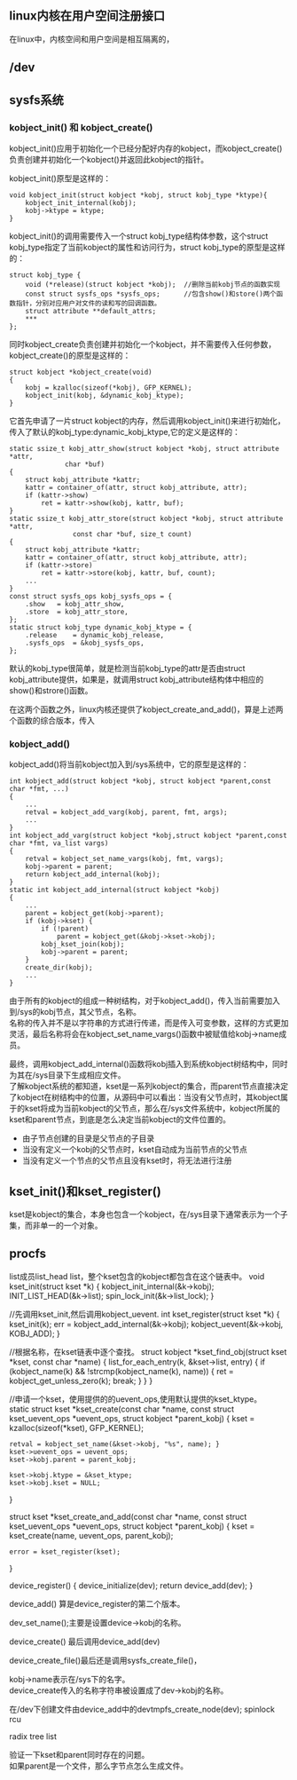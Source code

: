 ## linux内核在用户空间注册接口
在linux中，内核空间和用户空间是相互隔离的，
## /dev


## sysfs系统
### kobject_init() 和 kobject_create()
kobject_init()应用于初始化一个已经分配好内存的kobject，而kobject_create()负责创建并初始化一个kobject()并返回此kobject的指针。  

kobject_init()原型是这样的：

	void kobject_init(struct kobject *kobj, struct kobj_type *ktype){
		kobject_init_internal(kobj);
		kobj->ktype = ktype;
	}
kobject_init()的调用需要传入一个struct kobj_type结构体参数，这个struct kobj_type指定了当前kobject的属性和访问行为，struct kobj_type的原型是这样的：

	struct kobj_type {
		void (*release)(struct kobject *kobj);  //删除当前kobj节点的函数实现
		const struct sysfs_ops *sysfs_ops;      //包含show()和store()两个函数指针，分别对应用户对文件的读和写的回调函数。  
		struct attribute **default_attrs;       
		***
	};

同时kobject_create负责创建并初始化一个kobject，并不需要传入任何参数，kobject_create()的原型是这样的：

	struct kobject *kobject_create(void)
	{
		kobj = kzalloc(sizeof(*kobj), GFP_KERNEL);
		kobject_init(kobj, &dynamic_kobj_ktype);
	}
它首先申请了一片struct kobject的内存，然后调用kobject_init()来进行初始化，传入了默认的kobj_type:dynamic_kobj_ktype,它的定义是这样的：


	static ssize_t kobj_attr_show(struct kobject *kobj, struct attribute *attr,
			      char *buf)
	{
		struct kobj_attribute *kattr;
		kattr = container_of(attr, struct kobj_attribute, attr);
		if (kattr->show)
			ret = kattr->show(kobj, kattr, buf);
	}
	static ssize_t kobj_attr_store(struct kobject *kobj, struct attribute *attr,
					const char *buf, size_t count)
	{
		struct kobj_attribute *kattr;
		kattr = container_of(attr, struct kobj_attribute, attr);
		if (kattr->store)
			ret = kattr->store(kobj, kattr, buf, count);
		...
	}
	const struct sysfs_ops kobj_sysfs_ops = {
		.show	= kobj_attr_show,
		.store	= kobj_attr_store,
	};
	static struct kobj_type dynamic_kobj_ktype = {
		.release	= dynamic_kobj_release,
		.sysfs_ops	= &kobj_sysfs_ops,
	};
默认的kobj_type很简单，就是检测当前kobj_type的attr是否由struct kobj_attribute提供，如果是，就调用struct kobj_attribute结构体中相应的show()和strore()函数。  

在这两个函数之外，linux内核还提供了kobject_create_and_add()，算是上述两个函数的综合版本，传入


### kobject_add()
kobject_add()将当前kobject加入到/sys系统中，它的原型是这样的：

	int kobject_add(struct kobject *kobj, struct kobject *parent,const char *fmt, ...)
	{
		...
		retval = kobject_add_varg(kobj, parent, fmt, args);
		...
	}
	int kobject_add_varg(struct kobject *kobj,struct kobject *parent,const char *fmt, va_list vargs)
	{
		retval = kobject_set_name_vargs(kobj, fmt, vargs);
		kobj->parent = parent;
		return kobject_add_internal(kobj);
	}
	static int kobject_add_internal(struct kobject *kobj)
	{
		...
		parent = kobject_get(kobj->parent);
		if (kobj->kset) {
			if (!parent)
				parent = kobject_get(&kobj->kset->kobj);
			kobj_kset_join(kobj);
			kobj->parent = parent;
		}
		create_dir(kobj);
		...
	}
由于所有的kobject的组成一种树结构，对于kobject_add()，传入当前需要加入到/sys的kobj节点，其父节点，名称。  
名称的传入并不是以字符串的方式进行传递，而是传入可变参数，这样的方式更加灵活，最后名称将会在kobject_set_name_vargs()函数中被赋值给kobj->name成员。  

最终，调用kobject_add_internal()函数将kobj插入到系统kobject树结构中，同时为其在/sys目录下生成相应文件。  
了解kobject系统的都知道，kset是一系列kobject的集合，而parent节点直接决定了kobject在树结构中的位置，从源码中可以看出：当没有父节点时，其kobject属于的kset将成为当前kobject的父节点，那么在/sys文件系统中，kobject所属的kset和parent节点，到底是怎么决定当前kobject的文件位置的。  
* 由子节点创建的目录是父节点的子目录
* 当没有定义一个kobj的父节点时，kset自动成为当前节点的父节点
* 当没有定义一个节点的父节点且没有kset时，将无法进行注册


## kset_init()和kset_register()
kset是kobject的集合，本身也包含一个kobject，在/sys目录下通常表示为一个子集，而非单一的一个对象。  




## procfs




list成员list_head list，整个kset包含的kobject都包含在这个链表中。
void kset_init(struct kset *k)
{
	kobject_init_internal(&k->kobj);
	INIT_LIST_HEAD(&k->list);
	spin_lock_init(&k->list_lock);
}


//先调用kset_init,然后调用kobject_uevent.
int kset_register(struct kset *k)
{
	kset_init(k);
	err = kobject_add_internal(&k->kobj);
	kobject_uevent(&k->kobj, KOBJ_ADD);
}

//根据名称，在kset链表中逐个查找。
struct kobject *kset_find_obj(struct kset *kset, const char *name)
{
	list_for_each_entry(k, &kset->list, entry) {
		if (kobject_name(k) && !strcmp(kobject_name(k), name)) {
			ret = kobject_get_unless_zero(k);
			break;
		}
	}
}

//申请一个kset，使用提供的的uevent_ops,使用默认提供的kset_ktype。  
static struct kset *kset_create(const char *name,
				const struct kset_uevent_ops *uevent_ops,
				struct kobject *parent_kobj)
{
	kset = kzalloc(sizeof(*kset), GFP_KERNEL);
	
	retval = kobject_set_name(&kset->kobj, "%s", name);	}
	kset->uevent_ops = uevent_ops;
	kset->kobj.parent = parent_kobj;

	kset->kobj.ktype = &kset_ktype;
	kset->kobj.kset = NULL;

}


struct kset *kset_create_and_add(const char *name,
				 const struct kset_uevent_ops *uevent_ops,
				 struct kobject *parent_kobj)
{
	kset = kset_create(name, uevent_ops, parent_kobj);

	error = kset_register(kset);
}



device_register()
{
	device_initialize(dev);
	return device_add(dev);
}

device_add()    算是device_register的第二个版本。

dev_set_name();主要是设置device->kobj的名称。

device_create() 最后调用device_add(dev)

device_create_file()最后还是调用sysfs_create_file()，


kobj->name表示在/sys下的名字。  
device_create传入的名称字符串被设置成了dev->kobj的名称。


在/dev下创建文件由device_add中的devtmpfs_create_node(dev);
spinlock
rcu

radix tree
list




验证一下kset和parent同时存在的问题。  
如果parent是一个文件，那么字节点怎么生成文件。
